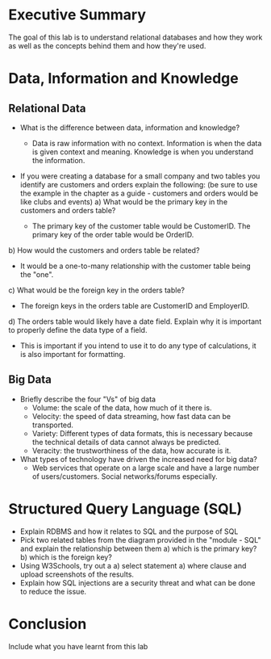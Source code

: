 # Executive Summary
The goal of this lab is to understand relational databases and how they work as well as the concepts behind them and how they're used. 

# Data, Information and Knowledge 
## Relational Data

* What is the difference between data, information and knowledge? 
    * Data is raw information with no context. Information is when the data is given context and meaning. Knowledge is when you understand the information. 

* If you were creating a database for a small company and two tables you identify are customers and orders explain the following:
(be sure to use the example in the chapter as a guide - customers and orders would be like clubs and events) 
a) What would be the primary key in the customers and orders table? 
   * The primary key of the customer table would be CustomerID. The primary key of the order table would be OrderID.
    
b) How would the customers and orders table be related? 
   * It would be a one-to-many relationship with the customer table being the "one". 
    
c) What would be the foreign key in the orders table? 
   * The foreign keys in the orders table are CustomerID and EmployerID.
    
d) The orders table would likely have a date field.  Explain why it is important to properly define the data type of a field. 
   * This is important if you intend to use it to do any type of calculations, it is also important for formatting. 
 
## Big Data

* Briefly describe the four "Vs" of big data 
   * Volume: the scale of the data, how much of it there is. 
   * Velocity: the speed of data streaming, how fast data can be transported. 
   * Variety: Different types of data formats, this is necessary because the technical details of data cannot always be predicted. 
   * Veracity: the trustworthiness of the data, how accurate is it. 
* What types of technology have driven the increased need for big data? 
   * Web services that operate on a large scale and have a large number of users/customers. Social networks/forums especially. 
 
# Structured Query Language (SQL)
* Explain RDBMS and how it relates to SQL and the purpose of SQL 
* Pick two related tables from the diagram provided in the "module - SQL" and explain the relationship between them
a) which is the primary key?
b) which is the foreign key?
* Using W3Schools, try out a 
a) select statement 
a) where clause 
and upload screenshots of the results.
* Explain how SQL injections are a security threat and what can be done to reduce the issue. 
  
# Conclusion
Include what you have learnt from this lab
